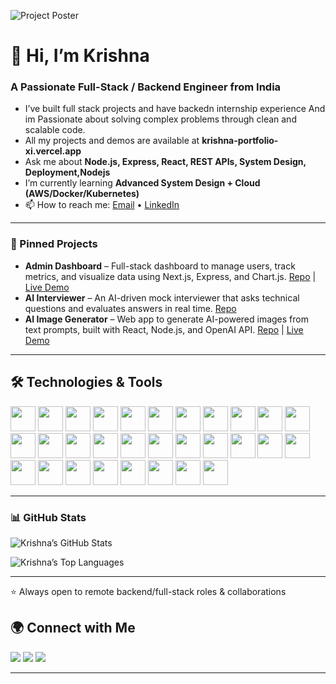 ![Project Poster](https://repository-images.githubusercontent.com/202983854/0b73c855-6cf3-4b60-a6f7-973f0045ea98)

# 👋 Hi, I’m Krishna

### A Passionate Full-Stack / Backend Engineer from India

- I’ve built full stack projects and have backedn internship experience And im Passionate about solving complex problems through clean and scalable code.
- All my projects and demos are available at **krishna-portfolio-xi.vercel.app**  
- Ask me about **Node.js, Express, React, REST APIs, System Design, Deployment,Nodejs**  
- I’m currently learning **Advanced System Design + Cloud (AWS/Docker/Kubernetes)**  
- 📫 How to reach me: [Email](mailto:krishnakumar5495823@gmail.com) • [LinkedIn](https://www.linkedin.com/in/krishnasde1/)

---


### 📌 Pinned Projects

- **Admin Dashboard** – Full-stack dashboard to manage users, track metrics, and visualize data using Next.js, Express, and Chart.js. [Repo]([link](https://github.com/coder483/Admin-Dashboard)) | [Live Demo]([link](admin-dashboard-w989.vercel.app/))  
- **AI Interviewer** – An AI-driven mock interviewer that asks technical questions and evaluates answers in real time. [Repo]([link]https://github.com/coder483/Ai-Interviewer)
- **AI Image Generator** – Web app to generate AI-powered images from text prompts, built with React, Node.js, and OpenAI API. [Repo]() | [Live Demo](link)  

---

## 🛠️ Technologies & Tools  

<p align="left">
  <!-- Core -->
  <img src="https://cdn.jsdelivr.net/gh/devicons/devicon/icons/javascript/javascript-original.svg" width="40" height="40"/>
  <img src="https://cdn.jsdelivr.net/gh/devicons/devicon/icons/typescript/typescript-original.svg" width="40" height="40"/>
  <img src="https://cdn.jsdelivr.net/gh/devicons/devicon/icons/nodejs/nodejs-original.svg" width="40" height="40"/>
  <img src="https://cdn.jsdelivr.net/gh/devicons/devicon/icons/express/express-original.svg" width="40" height="40"/>
  <img src="https://cdn.jsdelivr.net/gh/devicons/devicon/icons/redux/redux-original.svg" width="40" height="40"/>
  <img src="https://cdn.jsdelivr.net/gh/devicons/devicon/icons/nextjs/nextjs-original.svg" width="40" height="40"/>
  
  <!-- Databases -->
  <img src="https://cdn.jsdelivr.net/gh/devicons/devicon/icons/postgresql/postgresql-original.svg" width="40" height="40"/>
  <img src="https://cdn.jsdelivr.net/gh/devicons/devicon/icons/mongodb/mongodb-original.svg" width="40" height="40"/>
  <img src="https://cdn.jsdelivr.net/gh/devicons/devicon/icons/mysql/mysql-original.svg" width="40" height="40"/>
  <img src="https://cdn.jsdelivr.net/gh/devicons/devicon/icons/microsoftsqlserver/microsoftsqlserver-plain.svg" width="40" height="40"/>
  <img src="https://cdn.jsdelivr.net/gh/devicons/devicon/icons/oracle/oracle-original.svg" width="40" height="40"/>
  <img src="https://cdn.jsdelivr.net/gh/devicons/devicon/icons/redis/redis-original.svg" width="40" height="40"/>
  
  <!-- Cloud / Hosting -->
  <img src="https://cdn.jsdelivr.net/gh/devicons/devicon/icons/firebase/firebase-plain.svg" width="40" height="40"/>
  <img src="https://cdn.jsdelivr.net/gh/devicons/devicon/icons/heroku/heroku-original.svg" width="40" height="40"/>
  <img src="https://cdn.jsdelivr.net/gh/devicons/devicon/icons/nginx/nginx-original.svg" width="40" height="40"/>
  <img src="https://cdn.jsdelivr.net/gh/devicons/devicon/icons/docker/docker-original.svg" width="40" height="40"/>
  
  <!-- Tools -->
  <img src="https://cdn.jsdelivr.net/gh/devicons/devicon/icons/git/git-original.svg" width="40" height="40"/>
  <img src="https://cdn.jsdelivr.net/gh/devicons/devicon/icons/github/github-original.svg" width="40" height="40"/>
  <img src="https://cdn.jsdelivr.net/gh/devicons/devicon/icons/graphql/graphql-plain.svg" width="40" height="40"/>
  <img src="https://cdn.jsdelivr.net/gh/devicons/devicon/icons/webpack/webpack-original.svg" width="40" height="40"/>
  <img src="https://cdn.jsdelivr.net/gh/devicons/devicon/icons/babel/babel-original.svg" width="40" height="40"/>
  
  <!-- Languages -->
  <img src="https://cdn.jsdelivr.net/gh/devicons/devicon/icons/c/c-original.svg" width="40" height="40"/>
  <img src="https://cdn.jsdelivr.net/gh/devicons/devicon/icons/cplusplus/cplusplus-original.svg" width="40" height="40"/>
  <img src="https://cdn.jsdelivr.net/gh/devicons/devicon/icons/java/java-original.svg" width="40" height="40"/>
  <img src="https://cdn.jsdelivr.net/gh/devicons/devicon/icons/python/python-original.svg" width="40" height="40"/>
  
  <!-- Styling -->
  <img src="https://cdn.jsdelivr.net/gh/devicons/devicon/icons/html5/html5-original.svg" width="40" height="40"/>
  <img src="https://cdn.jsdelivr.net/gh/devicons/devicon/icons/css3/css3-original.svg" width="40" height="40"/>
  <img src="https://cdn.jsdelivr.net/gh/devicons/devicon/icons/sass/sass-original.svg" width="40" height="40"/>
  <img src="https://cdn.jsdelivr.net/gh/devicons/devicon/icons/pug/pug-original.svg" width="40" height="40"/>
  

  <!-- OS -->
  <img src="https://cdn.jsdelivr.net/gh/devicons/devicon/icons/linux/linux-original.svg" width="40" height="40"/>
</p>


---

### 📊 GitHub Stats

![Krishna’s GitHub Stats](https://github-readme-stats.vercel.app/api?username=coder483&show_icons=true&theme=radical)

![Krishna’s Top Languages](https://github-readme-stats.vercel.app/api/top-langs/?username=coder483&layout=compact&theme=radical)

---

⭐ Always open to remote backend/full-stack roles & collaborations  

## 🌍 Connect with Me  

<p align="left">
  <a href="mailto:krishnakumar5495823@gmail.com"><img src="https://img.shields.io/badge/Email-D14836?style=for-the-badge&logo=gmail&logoColor=white"/></a>
  <a href="https://linkedin.com/in/[YOUR_LINKEDIN](https://www.linkedin.com/in/krishnasde1/)"><img src="https://img.shields.io/badge/LinkedIn-0A66C2?style=for-the-badge&logo=linkedin&logoColor=white"/></a>
  <a href="https://twitter.com/YOUR_TWITTER"><img src="https://img.shields.io/badge/Twitter-1DA1F2?style=for-the-badge&logo=twitter&logoColor=white"/></a>

---
